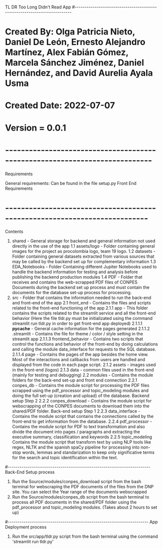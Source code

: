 TL DR Too Long Didn't Read App
#----------------------------------------------------------------------------
# Created By: Olga Patricia Nieto, Daniel De León, Ernesto Alejandro Martínez, Alex Fabián Gómez, Marcela Sánchez Jiménez, Daniel Hernández, and David Aurelia Ayala Usma
# Created Date: 2022-07-07
# Version = 0.0.1
# ---------------------------------------------------------------------------
Requirements

General requirements: Can be found in the file setup.py
Front End Requirements


# --------------------------------------------------------------------------
Contents

1. shared - General storage for backend and general information not used directly in the use of the app
    1.1 assets/logo - Folder containing general images for the project as procolombia logo, team 19 logo.
    1.2 datasets - Folder containing general datasets extracted from various sources that may be called by the backend set up for complementary information
    1.3 EDA_Notebooks - Folder Containing different Jupiter Notebooks used to handle the backend information for testing and analysis before publishing the backend production modules
    1.4 PDF - Folder that receives and contains the web-scrapped PDF files of CONPES Documents during the backend set up process and must contain the documents for the database set-up process for processing.
2. src - Folder that contains the information needed to run the back-end and front-end of the app
    2.1 front_end - Contains the files and scripts related to the front-end functioning of the app
        2.1.1 app - This folder contains the scripts related to the streamlit service and all the front-end behavior (Here the file tldr.py must be initializated using the command streamlit run tldr.py in order to get front-end app deployed)
            2.1.1.1 __pycache__ - General cache information for the pages generated
            2.1.1.2 .streamlit - Contains the file for theme / color / style setting in the streamlit app
            2.1.1.3 frontend_behavior - Contains two scripts that control the functions and behavior of the front-end by doing calculations and calling the module data_interface for requests to the SQL database.
            2.1.1.4 page - Contains the pages of the app besides the home view. Most of the interactions and callbacks from users are handled and displayed from the code in each page script.
        2.1.2 assets - images used in the front-end (logos)
        2.1.3 data - common files used in the front-end (mainly for testing and debugging)
    2.2 modules - Contains the module folders for the back-end set-up and front end connection
        2.2.1 conpes_db - Contains the module script for processing the PDF files scrapped using the pdf_processor and topic_modeling modules and doing the full set-up (creation and upload) of the database. Backend setup Step 2
        2.2.2 conpes_download - Contains the module script for webscrapping of the CONPES documents to download them into the shared/PDF folder. Back-end setup Step 1
        2.2.3 data_interface - Contains the module script that contains the connections called by the front-end to get information from the database.
        2.2.4 pdf_processor - Contains the module script for PDF to text transformation and also divide the document into pages / paragraphs and extracting the executive summary, classification and keywords
        2.2.5 topic_modeling Contains the module script that transform text by using NLP tools like regex, NLTK and the spanish spaCy pipeline for processing into non-stop words, lemmas and standarization to keep only significative terms for the search and topic identification within the text.

#-------------------------------------------------------------------------
Back-End Setup process
1. Run the Source/modules/conpes_download script from the bash terminal for webscraping the PDF documents of the files from the DNP site. You can select the Year range of the documents webscrapped
2. Run the Source/modules/conpes_db script from the bash terminal to process all PDF documents in the shared/PDF folder using the pdf_processor and topic_modeling modules. (Takes about 2 hours to set up)

#------------------------------------------------------------------------
App Deployment process
1. Run the src/app/tldr.py script from the bash terminal using the command 'streamlit run tldr.py'

